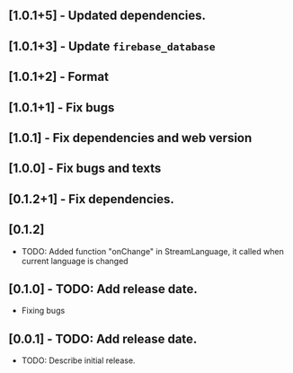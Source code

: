 ## [1.0.1+5] - Updated dependencies.

## [1.0.1+3] - Update `firebase_database`

## [1.0.1+2] - Format

## [1.0.1+1] - Fix bugs

## [1.0.1] - Fix dependencies and web version

## [1.0.0] - Fix bugs and texts

## [0.1.2+1] - Fix dependencies.

## [0.1.2]

* TODO: Added function "onChange" in StreamLanguage, it called when current language is changed

## [0.1.0] - TODO: Add release date.

* Fixing bugs

## [0.0.1] - TODO: Add release date.

* TODO: Describe initial release.